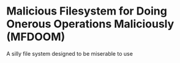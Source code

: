 # Malicious Filesystem for Doing Onerous Operations Maliciously (MFDOOM)
A silly file system designed to be miserable to use
